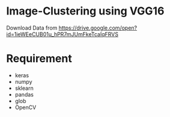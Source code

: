 # Image-Clustering using VGG16

Download Data from https://drive.google.com/open?id=1ieWEeCUB01u_hPR7mJUmFkeTcaIqFRVS

# Requirement
* keras
* numpy
* sklearn
* pandas
* glob
* OpenCV
